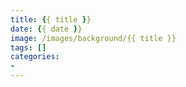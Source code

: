 ```yaml
---
title: {{ title }}
date: {{ date }}
image: /images/background/{{ title }}
tags: []
categories:
- 
---
```

